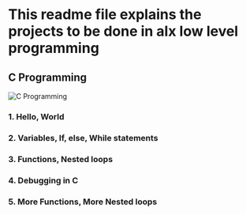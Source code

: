 # This readme file explains the projects to be done in alx low level programming

## C Programming 

![C Programming](https://user-images.githubusercontent.com/59466195/158982811-da253481-943b-4ab5-a887-833076a2b0b4.png)

### 1. Hello, World 
### 2. Variables, If, else, While statements
### 3. Functions, Nested loops 
### 4. Debugging in C
### 5. More Functions, More Nested loops
